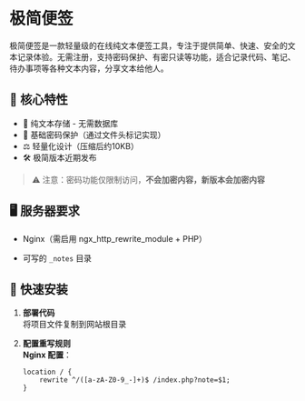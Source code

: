 # 极简便签

极简便签是一款轻量级的在线纯文本便签工具，专注于提供简单、快速、安全的文本记录体验。无需注册，支持密码保护、有密只读等功能，适合记录代码、笔记、待办事项等各种文本内容，分享文本给他人。

## 📌 核心特性

- 📝 纯文本存储 - 无需数据库
- 🔐 基础密码保护（通过文件头标记实现）
- ⚖️ 轻量化设计（压缩后约10KB）
- 🛠️ 极简版本近期发布

> ⚠️ 注意：密码功能仅限制访问，**不会加密内容，新版本会加密内容**

## 🖥️ 服务器要求

- Nginx（需启用 ngx_http_rewrite_module + PHP）

- 可写的 `_notes` 目录

## 🚀 快速安装

1. **部署代码**  
   将项目文件复制到网站根目录

2. **配置重写规则**  
   **Nginx 配置**：
   ```nginx
   location / {
       rewrite ^/([a-zA-Z0-9_-]+)$ /index.php?note=$1;
   }
